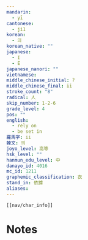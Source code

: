 ```yaml
---
mandarin:
  - yī
cantonese:
  - ji1
korean:
  - 의
korean_native: ""
japanese:
  - I
  - E
japanese_nanori: ""
vietnamese:
middle_chinese_initial: ʔ
middle_chinese_final: ɨi
stroke_count: "8"
radical: 人
skip_number: 1-2-6
grade_level: 4
pos: ""
english:
  - rely on
  - be set in
羅馬字: ii
韓文: 의
joyo_level: 高等
hsk_level: ""
hanmun_edu_level: 中
danayo_id: 4016
mc_id: 1211
graphemic_classification: 衣
stand_in: 依據
aliases:
---
```

```meta-bind-embed
[[nav/char_info]]
```

# Notes

